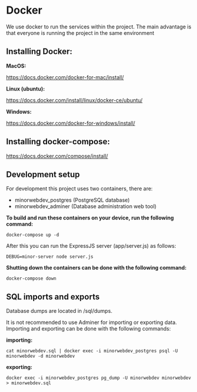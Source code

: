 # Docker

We use docker to run the services within the project. The main advantage is that everyone is running the project in the same environment

## Installing Docker:

**MacOS:**

https://docs.docker.com/docker-for-mac/install/

**Linux (ubuntu):**

https://docs.docker.com/install/linux/docker-ce/ubuntu/

**Windows:**

https://docs.docker.com/docker-for-windows/install/

## Installing docker-compose:

https://docs.docker.com/compose/install/

## Development setup

For development this project uses two containers, there are:

- minorwebdev_postgres (PostgreSQL database)
- minorwebdev_adminer (Database administration web tool)

**To build and run these containers on your device, run the following command:**

`docker-compose up -d`

After this you can run the ExpressJS server (app/server.js) as follows:

`DEBUG=minor-server node server.js`

**Shutting down the containers can be done with the following command:**

`docker-compose down`

## SQL imports and exports

Database dumps are located in /sql/dumps.

It is not recommended to use Adminer for importing or exporting data. Importing and exporting can be done with the following commands:

**importing:**

`cat minorwebdev.sql | docker exec -i minorwebdev_postgres psql -U minorwebdev -d minorwebdev`

**exporting:**

`docker exec -i minorwebdev_postgres pg_dump -U minorwebdev minorwebdev > minorwebdev.sql`
